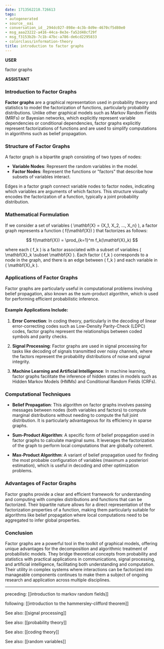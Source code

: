 ```yaml
---
date: 1713562210.726613
tags:
- autogenerated
- source__oai
- conversation_id__294dc027-898e-4c3b-8d9e-4670cf5d80e0
- msg_aaa23222-a416-44ca-8e3e-fa52d48cf29f
- msg_f3153b2b-7c1b-47bc-a786-de6cd2295833
- colorclass/information-theory
title: introduction to factor graphs
---
```


**USER**

factor graphs


**ASSISTANT**

### Introduction to Factor Graphs

**Factor graphs** are a graphical representation used in probability theory and statistics to model the factorization of functions, particularly probability distributions. Unlike other graphical models such as Markov Random Fields (MRFs) or Bayesian networks, which explicitly represent variable dependencies or conditional dependencies, factor graphs explicitly represent factorizations of functions and are used to simplify computations in algorithms such as belief propagation.

### Structure of Factor Graphs

A factor graph is a bipartite graph consisting of two types of nodes:
- **Variable Nodes**: Represent the random variables in the model.
- **Factor Nodes**: Represent the functions or "factors" that describe how subsets of variables interact.

Edges in a factor graph connect variable nodes to factor nodes, indicating which variables are arguments of which factors. This structure visually encodes the factorization of a function, typically a joint probability distribution.

### Mathematical Formulation

If we consider a set of variables \( \mathbf{X} = \{X_1, X_2, ..., X_n\} \), a factor graph represents a function \( f(\mathbf{X}) \) that factorizes as follows:

$$
f(\mathbf{X}) = \prod_{k=1}^m f_k(\mathbf{X}_k)
$$

where each \( f_k \) is a factor associated with a subset of variables \( \mathbf{X}_k \subset \mathbf{X} \). Each factor \( f_k \) corresponds to a node in the graph, and there is an edge between \( f_k \) and each variable in \( \mathbf{X}_k \).

### Applications of Factor Graphs

Factor graphs are particularly useful in computational problems involving belief propagation, also known as the sum-product algorithm, which is used for performing efficient probabilistic inference.

#### Example Applications Include:

1. **Error Correction**: In coding theory, particularly in the decoding of linear error-correcting codes such as Low-Density Parity-Check (LDPC) codes, factor graphs represent the relationships between coded symbols and parity checks.

2. **Signal Processing**: Factor graphs are used in signal processing for tasks like decoding of signals transmitted over noisy channels, where the factors represent the probability distributions of noise and signal integrity.

3. **Machine Learning and Artificial Intelligence**: In machine learning, factor graphs facilitate the inference of hidden states in models such as Hidden Markov Models (HMMs) and Conditional Random Fields (CRFs).

### Computational Techniques

- **Belief Propagation**: This algorithm on factor graphs involves passing messages between nodes (both variables and factors) to compute marginal distributions without needing to compute the full joint distribution. It is particularly advantageous for its efficiency in sparse graphs.

- **Sum-Product Algorithm**: A specific form of belief propagation used in factor graphs to calculate marginal sums. It leverages the factorization of the graph to perform local computations that are globally coherent.

- **Max-Product Algorithm**: A variant of belief propagation used for finding the most probable configuration of variables (maximum a posteriori estimation), which is useful in decoding and other optimization problems.

### Advantages of Factor Graphs

Factor graphs provide a clear and efficient framework for understanding and computing with complex distributions and functions that can be factorized. Their bipartite nature allows for a direct representation of the factorization properties of a function, making them particularly suitable for algorithms like belief propagation where local computations need to be aggregated to infer global properties.

### Conclusion

Factor graphs are a powerful tool in the toolkit of graphical models, offering unique advantages for the decomposition and algorithmic treatment of probabilistic models. They bridge theoretical concepts from probability and statistics with practical applications in communications, signal processing, and artificial intelligence, facilitating both understanding and computation. Their utility in complex systems where interactions can be factorized into manageable components continues to make them a subject of ongoing research and application across multiple disciplines.


---

preceding: [[introduction to markov random fields]]  


following: [[introduction to the hammersley-clifford theorem]]

See also: [[signal processing]]


See also: [[probability theory]]


See also: [[coding theory]]


See also: [[random variables]]